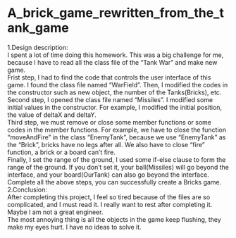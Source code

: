 # A_brick_game_rewritten_from_the_tank_game
1.Design description:  
	I spent a lot of time doing this homework. This was a big challenge for me, because I have to read all the class file of the “Tank War” and make new game.  
	Frist step, I had to find the code that controls the user interface of this game. I found the class file named “WarField”. Then, I modified the codes in the constructor such as new object, the number of the Tanks(Bricks), etc.  
	Second step, I opened the class file named “Missiles”. I modified some initial values in the constructor. For example, I modified the initial position, the value of deltaX and deltaY.  
	Third step, we must remove or close some member functions or some codes in the member functions. For example, we have to close the function “moveAndFire” in the class “EnemyTank”, because we use “EnemyTank” as the “Brick”, bricks have no legs after all. We also have to close “fire” function, a brick or a board can’t fire.  
	Finally, I set the range of the ground, I used some if-else clause to form the range of the ground. If you don’t set it, your ball(Missiles) will go beyond the interface, and your board(OurTank) can also go beyond the interface.  
	Complete all the above steps, you can successfully create a Bricks game.  
2.Conclusion:  
	After completing this project, I feel so tired because of the files are so complicated, and I must read it. I really want to rest after completing it. Maybe I am not a great engineer.  
	The most annoying thing is all the objects in the game keep flushing, they make my eyes hurt. I have no ideas to solve it.  
